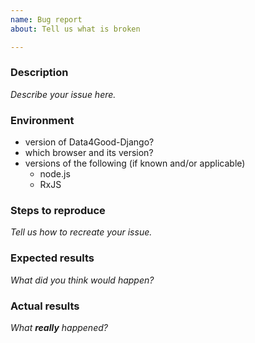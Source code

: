 ```yaml
---
name: Bug report
about: Tell us what is broken

---
```


### Description
_Describe your issue here._

### Environment
- version of Data4Good-Django?
- which browser and its version?
- versions of the following (if known and/or applicable)
  - node.js
  - RxJS

### Steps to reproduce
_Tell us how to recreate your issue._

### Expected results
_What did you think would happen?_

### Actual results
_What **really** happened?_
